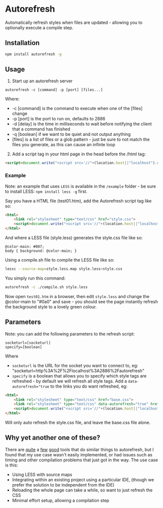 # Autorefresh

Automatically refresh styles when files are updated - allowing you to optionally execute a compile step.

## Installation

```bash
npm install autorefresh -g
```

## Usage

1. Start up an autorefresh server

```
autorefresh -c [command] -p [port] [files...]
```

Where:

* -c \[command\] is the command to execute when one of the [files] change
* -p \[port\] is the port to run on, defaults to 2886
* -d \[delay\] is the time in milliseconds to wait before notifying the client that a command has finished
* -q \[boolean\] if we want to be quiet and not output anything
* \[files\] is a list of files or a glob pattern - just be sure to not match the files you generate, as this can cause an infinte loop

2. Add a script tag in your html page in the head before the /html tag:

```html
<script>document.write("<script src='//"+(location.host||"localhost").split(":")[0]+":2886/refresh.js'><"+"/script>");</script>
```

### Example

Note: an example that uses `LESS` is available in the `/example` folder - be sure to install LESS: `npm install less -g` first.

Say you have a HTML file (test01.htm), add the Autorefresh script tag like so:

```html
<html>
	<link rel="stylesheet" type="text/css" href="style.css">
	<script>document.write("<script src='//"+(location.host||"localhost").split(":")[0]+":2886/refresh.js'><"+"/script>");</script>
</html>
```

And where a LESS file (style.less) generates the style.css file like so:

```less
@color-main: #007;
body { background: @color-main; }
```

Using a compile.sh file to compile the LESS file like so:

```bash
lessc --source-map=style.less.map style.less>style.css
```

You simply run this command:

```bash
autorefresh -c ./compile.sh style.less
```

Now open `test01.htm` in a browser, then edit `style.less` and change the @color-main to "#0a0" and save - you should see the page instantly refresh the background style to a lovely green colour.

## Parameters

Note: you can add the following parameters to the refresh script:

```
socketurl=[socketurl]
specify=[boolean]
```

Where

* `socketurl` is the URL for the socket you want to connect to, eg: "socketurl=http%3A%2F%2Flocalhost%3A2886%2Fautorefresh"
* `specify` is a boolean that allows you to specify which style tags are refreshed - by default we will refresh all style tags. Add a `data-autorefresh="true` to the links you do want refreshed, eg:

```html
<html>
	<link rel="stylesheet" type="text/css" href="base.css">
	<link rel="stylesheet" type="text/css" data-autorefresh="true" href="style.css">
	<script>document.write("<script src='//"+(location.host||"localhost").split(":")[0]+":2886/refresh.js?specify=true'><"+"/script>");</script>
</html>
```

Will only auto refresh the style.css file, and leave the base.css file alone.

## Why yet another one of these?

There are [quite](http://livereload.com/) a [few](http://livestyle.emmet.io/) [good](http://www.browsersync.io/) tools that do similar things to autorefresh, but I found that my use case wasn't easily implemented, or had issues such as timing and other compilation problems that just got in the way. The use case is this:

* Using LESS with source maps
* Integrating within an existing project using a particular IDE, (though we prefer the solution to be independent from the IDE)
* Reloading the whole page can take a while, so want to just refresh the CSS
* Minimal effort setup, allowing a compilation step
